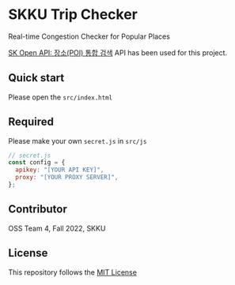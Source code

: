 # SKKU Trip Checker
Real-time Congestion Checker for Popular Places

[SK Open API: 장소(POI) 통합 검색](https://skopenapi.readme.io/reference/%EC%9E%A5%EC%86%8C%ED%86%B5%ED%95%A9%EA%B2%80%EC%83%89) API has been used for this project.

## Quick start

Please open the `src/index.html`

## Required

Please make your own `secret.js` in `src/js`
```javascript
// secret.js
const config = {
  apikey: "[YOUR API KEY]",
  proxy: "[YOUR PROXY SERVER]",
};
```

## Contributor
OSS Team 4, Fall 2022, SKKU

## License
This repository follows the [MIT License](LICENSE)

